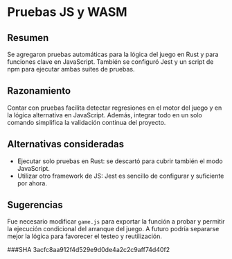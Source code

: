 # Pruebas JS y WASM

## Resumen
Se agregaron pruebas automáticas para la lógica del juego en Rust y para funciones clave en JavaScript. También se configuró Jest y un script de npm para ejecutar ambas suites de pruebas.

## Razonamiento
Contar con pruebas facilita detectar regresiones en el motor del juego y en la lógica alternativa en JavaScript. Además, integrar todo en un solo comando simplifica la validación continua del proyecto.

## Alternativas consideradas
- Ejecutar solo pruebas en Rust: se descartó para cubrir también el modo JavaScript.
- Utilizar otro framework de JS: Jest es sencillo de configurar y suficiente por ahora.

## Sugerencias
Fue necesario modificar `game.js` para exportar la función a probar y permitir la ejecución condicional del arranque del juego. A futuro podría separarse mejor la lógica para favorecer el testeo y reutilización.

###SHA
3acfc8aa912f4d529e9d0de4a2c2c9aff74d40f2
